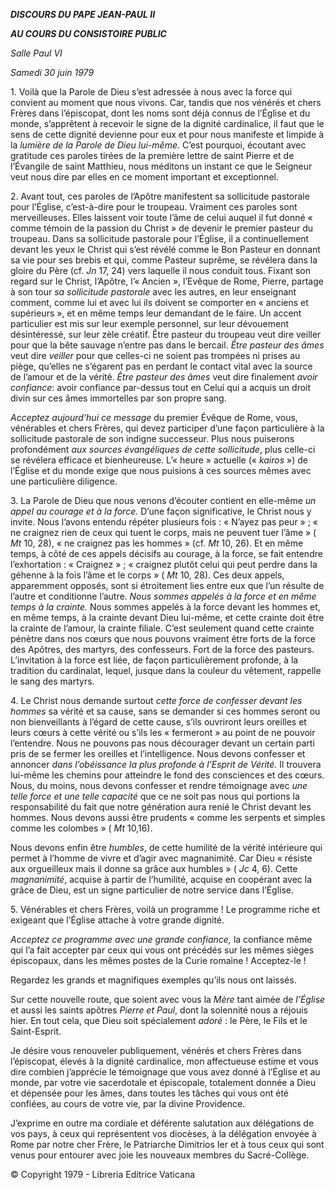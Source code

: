 ***DISCOURS DU PAPE JEAN-PAUL II***

***AU COURS DU CONSISTOIRE PUBLIC***

*Salle Paul VI*

*Samedi 30 juin 1979*

1\. Voilà que la Parole de Dieu s’est adressée à nous avec la force qui convient au moment que nous vivons. Car, tandis que nos vénérés et chers Frères dans l’épiscopat, dont les noms sont déjà connus de l’Église et du monde, s’apprêtent à recevoir le signe de la dignité cardinalice, il faut que le sens de cette dignité devienne pour eux et pour nous manifeste et limpide à la *lumière de la Parole de Dieu lui-même.* C’est pourquoi, écoutant avec gratitude ces paroles tirées de la première lettre de saint Pierre et de l’Évangile de saint Matthieu, nous méditons un instant ce que le Seigneur veut nous dire par elles en ce moment important et exceptionnel.

2\. Avant tout, ces paroles de l’Apôtre manifestent sa sollicitude pastorale pour l’Église, c’est-à-dire pour le troupeau. Vraiment ces paroles sont merveilleuses. Elles laissent voir toute l’âme de celui auquel il fut donné « comme témoin de la passion du Christ » de devenir le premier pasteur du troupeau. Dans sa sollicitude pastorale pour l’Église, il a continuellement devant les yeux le Christ qui s’est révélé comme le Bon Pasteur en donnant sa vie pour ses brebis et qui, comme Pasteur suprême, se révélera dans la gloire du Père (cf. *Jn* 17, 24) vers laquelle il nous conduit tous. Fixant son regard sur le Christ, l’Apôtre, l’« Ancien », l’Evêque de Rome, Pierre, partage à son tour *sa sollicitude pastorale* avec les autres, en leur enseignant comment, comme lui et avec lui ils doivent se comporter en « anciens et supérieurs », et en même temps leur demandant de le faire. Un accent particulier est mis sur leur exemple personnel, sur leur dévouement désintéressé, sur leur zèle créatif. Être pasteur du troupeau veut dire veiller pour que la bête sauvage n’entre pas dans le bercail. *Être pasteur des âmes* veut dire *veiller* pour que celles-ci ne soient pas trompées ni prises au piège, qu’elles ne s’égarent pas en perdant le contact vital avec la source de l’amour et de la vérité. *Être pasteur des âmes* veut dire finalement *avoir confiance*: avoir confiance par-dessus tout en Celui qui a acquis un droit divin sur ces âmes immortelles par son propre sang.

*Acceptez aujourd'hui ce message* du premier Évêque de Rome, vous, vénérables et chers Frères, qui devez participer d’une façon particulière à la sollicitude pastorale de son indigne successeur. Plus nous puiserons profondément *aux sources évangéliques de cette sollicitude*, plus celle-ci se révélera efficace et bienheureuse. L’« heure » actuelle (« *kairos* ») de l’Église et du monde exige que nous puisions à ces sources mêmes avec une particulière diligence.

3\. La Parole de Dieu que nous venons d’écouter contient en elle-même *un appel au courage et à la force.* D’une façon significative, le Christ nous y invite. Nous l’avons entendu répéter plusieurs fois : « N’ayez pas peur » ; « ne craignez rien de ceux qui tuent le corps, mais ne peuvent tuer l’âme » ( *Mt* 10, 28), « ne craignez pas les hommes » (cf. *Mt* 10, 26). Et en même temps, à côté de ces appels décisifs au courage, à la force, se fait entendre l’exhortation : « Craignez » ; « craignez plutôt celui qui peut perdre dans la géhenne à la fois l’âme et le corps » ( *Mt* 10, 28). Ces deux appels, apparemment opposés, sont si étroitement lies entre eux que l’un résulte de l’autre et conditionne l’autre. *Nous sommes appelés à la force et en même temps à la crainte.* Nous sommes appelés à la force devant les hommes et, en même temps, à la crainte devant Dieu lui-même, et cette crainte doit être la crainte de l’amour, la crainte filiale. C’est seulement quand cette crainte pénètre dans nos cœurs que nous pouvons vraiment être forts de la force des Apôtres, des martyrs, des confesseurs. Fort de la force des pasteurs. L’invitation à la force est liée, de façon particulièrement profonde, à la tradition du cardinalat, lequel, jusque dans la couleur du vêtement, rappelle le sang des martyrs.

4\. Le Christ nous demande surtout *cette force de confesser devant les hommes* sa vérité et sa cause, sans se demander si ces hommes seront ou non bienveillants à l’égard de cette cause, s’ils ouvriront leurs oreilles et leurs cœurs à cette vérité ou s’ils les « fermeront » au point de ne pouvoir l’entendre. Nous ne pouvons pas nous décourager devant un certain parti pris de se fermer les oreilles et l’intelligence. Nous devons confesser et annoncer *dans l’obéissance la plus profonde à l’Esprit de Vérité.* Il trouvera lui-même les chemins pour atteindre le fond des consciences et des cœurs. Nous, du moins, nous devons confesser et rendre témoignage avec *une telle force et une telle capacité* que ce ne soit pas nous qui portions la responsabilité du fait que notre génération aura renié le Christ devant les hommes. Nous devons aussi être prudents « comme les serpents et simples comme les colombes » ( *Mt* 10,16).

Nous devons enfin être *humbles*, de cette humilité de la vérité intérieure qui permet à l’homme de vivre et d’agir avec magnanimité. Car Dieu « résiste aux orgueilleux mais il donne sa grâce aux humbles » ( *Jc* 4, 6). Cette *magnanimité*, acquise à partir de l’humilité, acquise en coopérant avec la grâce de Dieu, est un signe particulier de notre service dans l’Église.

5\. Vénérables et chers Frères, voilà un programme ! Le programme riche et exigeant que l’Église attache à votre grande dignité.

*Acceptez ce programme avec une grande confiance,* la confiance même qui l’a fait accepter par ceux qui vous ont précédés sur les mêmes sièges épiscopaux, dans les mêmes postes de la Curie romaine ! Acceptez-le !

Regardez les grands et magnifiques exemples qu’ils nous ont laissés.

Sur cette nouvelle route, que soient avec vous la *Mère* tant aimée de *l’Église* et aussi les saints apôtres *Pierre et Paul*, dont la solennité nous a réjouis hier. En tout cela, que Dieu soit spécialement *adoré* : le Père, le Fils et le Saint-Esprit.

Je désire vous renouveler publiquement, vénérés et chers Frères dans l’épiscopat, élevés à la dignité cardinalice, mon affectueuse estime et vous dire combien j’apprécie le témoignage que vous avez donné à l’Église et au monde, par votre vie sacerdotale et épiscopale, totalement donnée a Dieu et dépensée pour les âmes, dans toutes les tâches qui vous ont été confiées, au cours de votre vie, par la divine Providence.

J’exprime en outre ma cordiale et déférente salutation aux délégations de vos pays, à ceux qui représentent vos diocèses, à la délégation envoyée à Rome par notre cher Frère, le Patriarche Dimitrios Ier et à tous ceux qui sont venus pour entourer avec joie les nouveaux membres du Sacré-Collège.

© Copyright 1979 - Libreria Editrice Vaticana